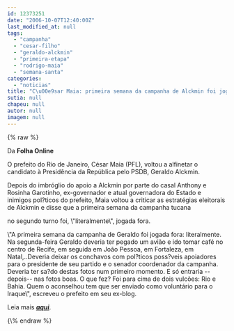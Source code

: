 ```yaml
---
id: 12373251
date: "2006-10-07T12:40:00Z"
last_modified_at: null
tags:
  - "campanha"
  - "cesar-filho"
  - "geraldo-alckmin"
  - "primeira-etapa"
  - "rodrigo-maia"
  - "semana-santa"
categories:
  - "noticias"
title: "C\u00e9sar Maia: primeira semana da campanha de Alckmin foi jogada fora"
sutia: null
chapeu: null
autor: null
imagem: null
---
```

{\% raw %}
<p><P>Da <STRONG>Folha Online</STRONG></P></p>
<p><P>O prefeito do Rio de Janeiro, César Maia (PFL), voltou a alfinetar o candidato à Presidência da República pelo PSDB, Geraldo Alckmin.</P></p>
<p><P>Depois do imbróglio do apoio a Alckmin por parte do casal Anthony e Rosinha Garotinho, ex-governador e atual governadora do Estado e inimigos pol?ticos do prefeito, Maia voltou a criticar as estratégias eleitorais de Alckmin e disse que a primeira semana da campanha tucana</p>
<p> no segundo turno foi, \"literalmente\", jogada fora.</P></p>
<p><P>\"A primeira semana da campanha de Geraldo foi jogada fora: literalmente. Na segunda-feira Geraldo deveria ter pegado um avião e ido tomar café no centro de Recife, em seguida em João Pessoa, em Fortaleza, em Natal,..Deveria deixar os conchavos com pol?ticos poss?veis apoiadores para o presidente de seu partido e o senador coordenador da campanha. Deveria ter sa?do destas fotos num primeiro momento. E só entraria --depois-- nas fotos boas. O que fez? Foi para cima de dois vulcões: Rio e Bahia. Quem o aconselhou tem que ser enviado como voluntário para o Iraque\", escreveu o prefeito em seu ex-blog.</P></p>
<p><P>Leia mais <STRONG><EM><A href=\"https://www1.folha.uol.com.br/folha/brasil/ult96u84854.shtml\" target=_blank>aqui</A></EM></STRONG>.</P> </p>
{\% endraw %}